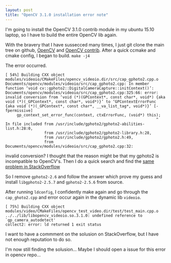 ```yaml
---
layout: post
title: "OpenCV 3.1.0 installation error note"
---
```


I'm going to install the OpenCV 3.1.0 contrib module in my ubuntu 15.10 laptop, so I have to build the entire OpenCV lib again.

With the bravery that I have sussecced many times, I just git clone the main tree on github, [OpenCV](https://github.com/Itseez/opencv) and [OpenCV contrib](https://github.com/Itseez/opencv_contrib). After a quick ccmake and cmake config, I began to build. `make -j4`

The error occurred.

<!-- excerpt -->

```
[ 54%] Building CXX object modules/videoio/CMakeFiles/opencv_videoio.dir/src/cap_gphoto2.cpp.o
Documents/opencv/modules/videoio/src/cap_gphoto2.cpp: In member function ‘void cv::gphoto2::DigitalCameraCapture::initContext()’:
Documents/opencv/modules/videoio/src/cap_gphoto2.cpp:325:66: error: invalid conversion from ‘void (*)(GPContext*, const char*, void*) {aka void (*)(_GPContext*, const char*, void*)}’ to ‘GPContextErrorFunc {aka void (*)(_GPContext*, const char*, __va_list_tag*, void*)}’ [-fpermissive]
     gp_context_set_error_func(context, ctxErrorFunc, (void*) this);
                                                                  ^
In file included from /usr/include/gphoto2/gphoto2-abilities-list.h:28:0,
                 from /usr/include/gphoto2/gphoto2-library.h:28,
                 from /usr/include/gphoto2/gphoto2.h:49,
                 from Documents/opencv/modules/videoio/src/cap_gphoto2.cpp:32:
```

invalid conversion? I thought that the reason might be that my gphoto2 is incompatible to OpenCV's. Then I do a quick search and find the [same problem in StackOverflow](https://stackoverflow.com/questions/33020197/open-cv-build-error)

So I remove `gphoto2-2.6` and follow the answer which prove my guess and install `libgphoto2-2.5.7` and `gphoto2-2.5.6` from source.

After running `ldconfig`, I confidently make again and go through the `cap_ghoto2.cpp` and error occur again in the dynamic lib `videoio`.

```
[ 75%] Building CXX object modules/video/CMakeFiles/opencv_test_video.dir/test/test_main.cpp.o
../../lib/libopencv_videoio.so.3.1.0: undefined reference to `gp_camera_autodetect'
collect2: error: ld returned 1 exit status
```

I want to have a commment on the solusion on StackOverflow, but I have not enough reputation to do so.

I'm now still finding the solusion... Maybe I should open a issue for this error in opencv repo...
